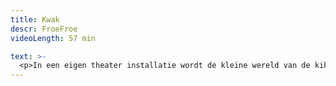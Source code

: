 ```yaml
---
title: Kwak
descr: FroeFroe
videoLength: 57 min

text: >-
  <p>In een eigen theater installatie wordt de kleine wereld van de kikkerprins een fijn bubbelend bellen en waterparadijs.</p><p>Een voorstelling in en rond nat en groen, vol vormelijk absurde en surrealistische elementen. &nbsp;De inzet is alom bekend. Vooringenomenheid is de boodschap. Een spetterende groenige versie van DE KIKKERKONING.</p><p>Vier spelers-poppenfreaks-videomakers en muziekbeesten samen maken een keiharde maar o zo, poëtische versie van dit sprookje. &nbsp;Speels en ondeugend maar vooral heel fijn om mee te maken, zo samen met onze voeten onder water...</p><p>DE PERS: Wie wil meebouwen aan het theaterpubliek van Morgen, neemt zijn kinderen hier mee naartoe. (Evelyne Coussens)</p><p>KWAK is weer een schitterende typische FroeFroe productie geworden. (Tuur Devens)</p><p>Een sprookje dat tegen de haren in strijkt. (Wouter Hillaert)</p><p>De ongebreidelde en lichtelijk foute fantasie maakt KWAK tot een genot voor jong en oud. (Liv Laveyne)</p><p>Met poppenspel, acteursgeweld, beeldenmakerij van de echte Hilde De Baerdemaeker, de lange Gert Dupont, met livemuziek en spel van de virtuoze Martine de Kok, video en soundscapes van Andy Giebens en Elke Verachtert onder begeleiding van Marc Maillard. Decor, kostuum, props en poppen van het gigantische FroeFroe atelier met vooral Ina Peeters, Gert Dupont, Bruno Smeyers, Roos Janssens, Krisje Scheurweghs, Jo Swinnen, Jan, Patrick en Marc Maillard e.a. Met de hulp van de stagiaires; Hanne Duys, Caroline Wardenier, Jana Elslander en Lien Baeyens. </p><p>Wil je nog meer FroeFroe? Bekijk alle <a href="https://vimeopro.com/janbosteels/theater-froe-froe" target="_blank">voorstellingen van FroeFroe</a></p><p>‍</p><p><em>Opname video door</em><a href="http://www.beeldstorm.be" target="_blank"><em> Beeldstorm</em></a><em> o.l.v. Jan Bosteels </em>&nbsp;</p><p>‍</p>
---
```

